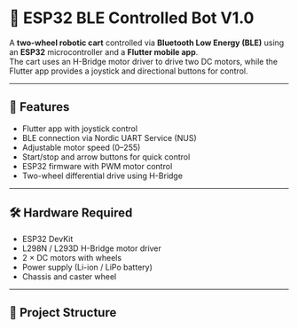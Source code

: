 # 🚗 ESP32 BLE Controlled Bot V1.0

A **two-wheel robotic cart** controlled via **Bluetooth Low Energy (BLE)** using an **ESP32** microcontroller and a **Flutter mobile app**.  
The cart uses an H-Bridge motor driver to drive two DC motors, while the Flutter app provides a joystick and directional buttons for control.

---

## 📱 Features
- Flutter app with joystick control  
- BLE connection via Nordic UART Service (NUS)  
- Adjustable motor speed (0–255)  
- Start/stop and arrow buttons for quick control  
- ESP32 firmware with PWM motor control  
- Two-wheel differential drive using H-Bridge  

---

## 🛠️ Hardware Required
- ESP32 DevKit  
- L298N / L293D H-Bridge motor driver  
- 2 × DC motors with wheels  
- Power supply (Li-ion / LiPo battery)  
- Chassis and caster wheel  

---

## 📂 Project Structure
